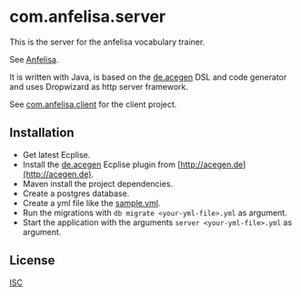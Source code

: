 # com.anfelisa.server

This is the server for the anfelisa vocabulary trainer.

See [Anfelisa](https://anfelisa.de/#).

It is written with Java, is based on the [de.acegen](https://github.com/annettedorothea/de.acegen) 
DSL and code generator and uses Dropwizard as http server framework.

See [com.anfelisa.client](https://github.com/annettedorothea/com.anfelisa.client) for the client project.

## Installation

- Get latest Ecplise.
- Install the [de.acegen](https://github.com/annettedorothea/de.acegen) Ecplise plugin from [http://acegen.de](http://acegen.de).
- Maven install the project dependencies.
- Create a postgres database.
- Create a yml file like the [sample.yml](sample.yml).
- Run the migrations with `db migrate <your-yml-file>.yml` as argument.
- Start the application with the arguments `server <your-yml-file>.yml` as argument.

## License
[ISC](License.txt)
